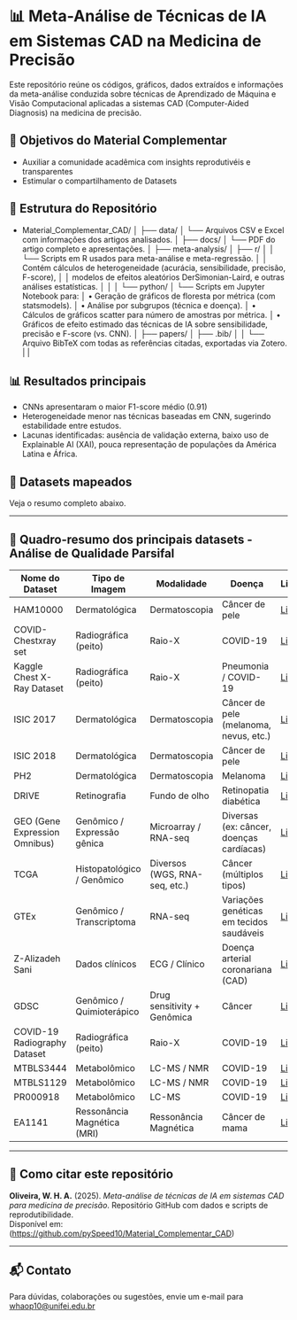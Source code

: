 # 📊 Meta-Análise de Técnicas de IA em Sistemas CAD na Medicina de Precisão

Este repositório reúne os códigos, gráficos, dados extraídos e informações da meta-análise conduzida sobre técnicas de Aprendizado de Máquina e Visão Computacional aplicadas a sistemas CAD (Computer-Aided Diagnosis) na medicina de precisão.

## 📌 Objetivos do Material Complementar

- Auxiliar a comunidade acadêmica com insights reprodutivéis e transparentes
- Estimular o compartilhamento de Datasets

## 📂 Estrutura do Repositório

- Material_Complementar_CAD/
│
├── data/
│ └── Arquivos CSV e Excel com informações dos artigos analisados.
│
├── docs/
│ └── PDF do artigo completo e apresentações.
│
├── meta-analysis/
│ ├── r/
│ │ └── Scripts em R usados para meta-análise e meta-regressão.
│ │ Contém cálculos de heterogeneidade (acurácia, sensibilidade, precisão, F-score),
│ │ modelos de efeitos aleatórios DerSimonian-Laird, e outras análises estatísticas.
│ │
│ └── python/
│ └── Scripts em Jupyter Notebook para:
│ • Geração de gráficos de floresta por métrica (com statsmodels).
│ • Análise por subgrupos (técnica e doença).
│ • Cálculos de gráficos scatter para número de amostras por métrica.
│ • Gráficos de efeito estimado das técnicas de IA sobre sensibilidade, precisão e F-score (vs. CNN).
│
├── papers/
│ ├── .bib/
│ │ └── Arquivo BibTeX com todas as referências citadas, exportadas via Zotero.
| |

## 📊 Resultados principais

- CNNs apresentaram o maior F1-score médio (0.91)
- Heterogeneidade menor nas técnicas baseadas em CNN, sugerindo estabilidade entre estudos.
- Lacunas identificadas: ausência de validação externa, baixo uso de Explainable AI (XAI), pouca representação de populações da América Latina e África.

## 📁 Datasets mapeados

Veja o resumo completo abaixo.

---

## 📄 Quadro-resumo dos principais datasets - Análise de Qualidade Parsifal

| Nome do Dataset                                    | Tipo de Imagem                          | Modalidade                               | Doença                                          | Link                                                                                          | Acessível? |
|---------------------------------------------------|-----------------------------------------|------------------------------------------|-------------------------------------------------|-----------------------------------------------------------------------------------------------|------------|
| HAM10000                                           | Dermatológica                           | Dermatoscopia                            | Câncer de pele                                  | [Link](https://www.kaggle.com/kmader/skin-cancer-mnist-ham10000)                              | Sim        |
| COVID-Chestxray set                                | Radiográfica (peito)                    | Raio-X                                   | COVID-19                                        | [Link](https://github.com/ieee8023/covid-chestxray-dataset)                                   | Sim        |
| Kaggle Chest X-Ray Dataset                         | Radiográfica (peito)                    | Raio-X                                   | Pneumonia / COVID-19                            | [Link](https://www.kaggle.com/paultimothymooney/chest-xray-pneumonia)                         | Sim        |
| ISIC 2017                                          | Dermatológica                           | Dermatoscopia                            | Câncer de pele (melanoma, nevus, etc.)          | [Link](https://challenge.isic-archive.com/data)                                               | Sim        |
| ISIC 2018                                          | Dermatológica                           | Dermatoscopia                            | Câncer de pele                                  | [Link](https://challenge.isic-archive.com/data)                                               | Sim        |
| PH2                                                | Dermatológica                           | Dermatoscopia                            | Melanoma                                        | [Link](https://www.fc.up.pt/addi/ph2%20database.html)                                         | Sim        |
| DRIVE                                              | Retinografia                            | Fundo de olho                            | Retinopatia diabética                           | [Link](https://drive.grand-challenge.org)                                                     | Sim        |
| GEO (Gene Expression Omnibus)                      | Genômico / Expressão gênica             | Microarray / RNA-seq                      | Diversas (ex: câncer, doenças cardíacas)        | [Link](https://www.ncbi.nlm.nih.gov/geo/)                                                     | Sim        |
| TCGA                                               | Histopatológico / Genômico              | Diversos (WGS, RNA-seq, etc.)            | Câncer (múltiplos tipos)                        | [Link](https://www.cancer.gov/ccg/research/genome-sequencing/tcga)                            | Sim        |
| GTEx                                               | Genômico / Transcriptoma                | RNA-seq                                  | Variações genéticas em tecidos saudáveis        | [Link](https://gtexportal.org/home/)                                                          | Sim        |
| Z-Alizadeh Sani                                    | Dados clínicos                          | ECG / Clínico                            | Doença arterial coronariana (CAD)               | [Link](https://archive.ics.uci.edu/dataset/412/z+alizadeh+sani)                               | Sim        |
| GDSC                                               | Genômico / Quimioterápico               | Drug sensitivity + Genômica              | Câncer                                          | [Link](https://www.cancerrxgene.org/)                                                         | Sim        |
| COVID-19 Radiography Dataset                       | Radiográfica (peito)                    | Raio-X                                   | COVID-19                                        | [Link](https://www.kaggle.com/tawsifurrahman/covid19-radiography-database)                    | Sim        |
| MTBLS3444                                          | Metabolômico                            | LC-MS / NMR                              | COVID-19                                        | [Link](https://www.ebi.ac.uk/metabolights/MTBLS3444)                                          | Sim        |
| MTBLS1129                                          | Metabolômico                            | LC-MS / NMR                              | COVID-19                                        | [Link](https://www.ebi.ac.uk/metabolights/MTBLS1129)                                          | Sim        |
| PR000918                                           | Metabolômico                            | LC-MS                                    | COVID-19                                        | [Link](https://www.metabolomicsworkbench.org/data/DRCCMetadata.php?Mode=Study&StudyID=PR000918) | Sim        |
| EA1141                               | Ressonância Magnética (MRI)             | Ressonância Magnética                    | Câncer de mama     | [Link](https://www.cancerimagingarchive.net/collection/ea1141/)                               | Sim        |


---

## 📘 Como citar este repositório

**Oliveira, W. H. A.** (2025). *Meta-análise de técnicas de IA em sistemas CAD para medicina de precisão*. Repositório GitHub com dados e scripts de reprodutibilidade.  
Disponível em: (https://github.com/pySpeed10/Material_Complementar_CAD)

---

## 📬 Contato

Para dúvidas, colaborações ou sugestões, envie um e-mail para whaop10@unifei.edu.br

